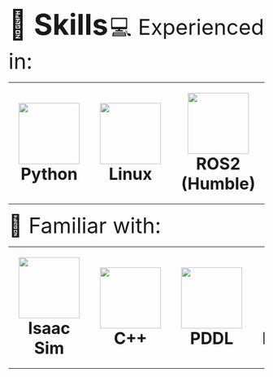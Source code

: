 <span style="font-size: 4em; font-weight: bold;">🧠 Skills</span>
<span style="font-size: 3em;">💻 Experienced in:</span>
<table> <tr> <td align="center" style="padding: 20px;"> <img src="https://cdn.jsdelivr.net/gh/devicons/devicon/icons/python/python-original.svg" width="120" /><br /> <span style="font-size: 2em;"><strong>Python</strong></span> </td> <td align="center" style="padding: 20px;"> <img src="https://upload.wikimedia.org/wikipedia/commons/3/35/Tux.svg" width="120" /><br /> <span style="font-size: 2em;"><strong>Linux</strong></span> </td> <td align="center" style="padding: 20px;"> <img src="https://us1.discourse-cdn.com/flex022/uploads/ros/original/2X/e/e2b80a2e45b12a397dbfebddb3abe92a1b4ce921.png" width="120" /><br /> <span style="font-size: 2em;"><strong>ROS2 (Humble)</strong></span> </td> </tr> </table>
<span style="font-size: 3em;">🧪 Familiar with:</span>
<table> <tr> <td align="center" style="padding: 20px;"> <img src="https://avatars.githubusercontent.com/u/157846462?s=200&v=4" width="120" /><br /> <span style="font-size: 2em;"><strong>Isaac Sim</strong></span> </td> <td align="center" style="padding: 20px;"> <img src="https://cdn.jsdelivr.net/gh/devicons/devicon/icons/cplusplus/cplusplus-original.svg" width="120" /><br /> <span style="font-size: 2em;"><strong>C++</strong></span> </td> <td align="center" style="padding: 20px;"> <img src="https://www.svgrepo.com/show/373957/pddl.svg" width="120" /><br /> <span style="font-size: 2em;"><strong>PDDL</strong></span> </td> <td align="center" style="padding: 20px;"> <img src="https://www.pikpng.com/pngl/m/297-2979964_pytorch-first-step-pytorch-logo-png-clipart.png" width="120" /><br /> <span style="font-size: 2em;"><strong>PyTorch</strong></span> </td> </tr> </table>

<!--
**Matero952/Matero952** is a ✨ _special_ ✨ repository because its `README.md` (this file) appears on your GitHub profile.

Here are some ideas to get you started:

- 🔭 I’m currently working on ...
- 🌱 I’m currently learning ...
- 👯 I’m looking to collaborate on ...
- 🤔 I’m looking for help with ...
- 💬 Ask me about ...
- 📫 How to reach me: ...
- 😄 Pronouns: ...
- ⚡ Fun fact: ...
-->
